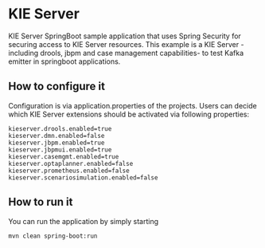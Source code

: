 KIE Server
========================================

KIE Server SpringBoot sample application that uses Spring Security for securing access to KIE Server resources.
This example is a KIE Server - including drools, jbpm and case management capabilities- to test Kafka emitter in springboot applications.

How to configure it
------------------------------

Configuration is via application.properties of the projects.
Users can decide which KIE Server extensions should be activated via following properties:

```
kieserver.drools.enabled=true
kieserver.dmn.enabled=false
kieserver.jbpm.enabled=true
kieserver.jbpmui.enabled=true
kieserver.casemgmt.enabled=true
kieserver.optaplanner.enabled=false
kieserver.prometheus.enabled=false
kieserver.scenariosimulation.enabled=false
```

How to run it
------------------------------

You can run the application by simply starting

```
mvn clean spring-boot:run

```


